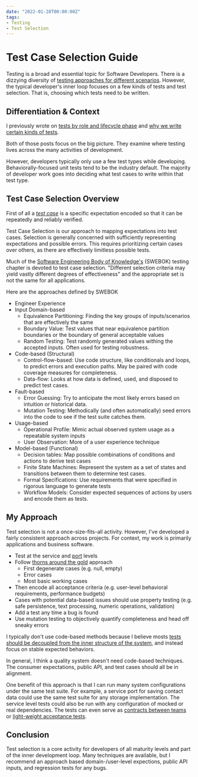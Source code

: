 ```yaml
---
date: "2022-01-28T00:00:00Z"
tags:
- Testing
- Test Selection
---
```


# Test Case Selection Guide

Testing is a broad and essential topic for Software Developers. There is a dizzying diversity of [testing approaches for different scenarios](../_posts/2021-12-05-What-tests-measure.md). However, the typical developer's inner loop focuses on a few kinds of tests and test selection. That is, choosing which tests need to be written.

## Differentiation & Context

I previously wrote on [tests by role and lifecycle phase](../_posts/2021-08-30-Test-Types-and-Lifecycle-Phases.md) and [why we write certain kinds of tests](../_posts/2021-12-05-What-tests-measure.md).

Both of those posts focus on the big picture. They examine where testing lives across the many activities of development.

However, developers typically only use a few test types while developing. Behaviorally-focused unit tests tend to be the industry default. The majority of developer work goes into deciding what test cases to write within that test type.


<!-- - test type: an approach focused on measuring certain kind of information across systems and contexts. Many of these approaches to exercising the system can be generalized into a framework or tool. Not a system-specific expectation. (e.g. unit testing, integration testing, property testing, mutation testing) -->
  

## Test Case Selection Overview

First of all a [*test case*](https://en.wikipedia.org/wiki/Test_case) is a specific expectation encoded so that it can be repeatedly and reliably verified.

Test Case Selection is our approach to mapping expectations into test cases. Selection is generally concerned with sufficiently representing expectations and possible errors. This requires prioritizing certain cases over others, as there are effectively limitless possible tests.

Much of the [Software Engineering Body of Knowledge's](https://www.computer.org/education/bodies-of-knowledge/software-engineering/faq) (SWEBOK) testing chapter is devoted to test case selection. "Different selection criteria may yield vastly different degrees of effectiveness" and the appropriate set is not the same for all applications.


Here are the approaches defined by SWEBOK
- Engineer Experience
- Input Domain-based
  - Equivalence Partitioning: Finding the key groups of inputs/scenarios that are effectively the same
  - Boundary Value: Test values that near equivalence partition boundaries or the boundary of general acceptable values
  - Random Testing: Test randomly generated values withing the accepted inputs. Often used for testing robustness.
- Code-based (Structural)
  - Control-flow-based: Use code structure, like conditionals and loops, to predict errors and execution paths. May be paired with code coverage measures for completeness.
  - Data-flow: Looks at how data is defined, used, and disposed to predict test cases.
- Fault-based
  - Error Guessing: Try to anticipate the most likely errors based on intuition or historical data.
  - Mutation Testing: Methodically (and often automatically) seed errors into the code to see if the test suite catches them.
- Usage-based
  - Operational Profile: Mimic actual observed system usage as a repeatable system inputs
  - User Observation: More of a user experience technique
- Model-based (Functional)
  - Decision tables: Map possible combinations of conditions and actions to derive test cases
  - Finite State Machines: Represent the system as a set of states and transitions between them to determine test cases.
  - Formal Specifications: Use requirements that were specified in rigorous language to generate tests
  - Workflow Models: Consider expected sequences of actions by users and encode them as tests.

## My Approach

Test selection is not a once-size-fits-all activity. However, I've developed a fairly consistent approach across projects. For context, my work is primarily applications and business software.

- Test at the service and [port](https://blog.ploeh.dk/2013/12/03/layers-onions-ports-adapters-its-all-the-same/) levels  
- Follow [thorns around the gold](https://blog.cleancoder.com/uncle-bob/2014/11/19/GoingForTheGold.html) approach
  - First degenerate cases (e.g. null, empty)
  - Error cases
  - Most basic working cases
- Then encode all acceptance criteria (e.g. user-level behavioral requirements, performance budgets)
- Cases with potential data-based issues should use property testing (e.g. safe persistence, text processing, numeric operations, validation)
- Add a test any time a bug is found
- Use mutation testing to objectively quantify completeness and head off sneaky errors

I typically don't use code-based methods because I believe mosts [tests should be decoupled from the inner structure of the system](../_posts/2020-08-21-Test-Api-InPractice.md), and instead focus on stable expected behaviors.

In general, I think a quality system doesn't need code-based techniques. The consumer expectations, public API, and test cases should all be in alignment.

One benefit of this approach is that I can run many system configurations under the same test suite. For example, a service port for saving contact data could use the same test suite for any storage implementation. The service level tests could also be run with any configuration of mocked or real dependencies. The tests can even serve as [contracts between teams](../_posts/2021-10-31-Efficient-Inter-Team-Contracts-with-Acceptance-Tests.md) or [light-weight acceptance tests](../_posts/2021-12-12-Gherking-Test-Names.md).


## Conclusion

Test selection is a core activity for developers of all maturity levels and part of the inner development loop.
Many techniques are available, but I recommend an approach based domain-/user-level expections, public API inputs, and regression tests for any bugs. 